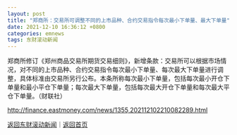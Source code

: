 ```yaml
---
layout: post
title: "郑商所：交易所可调整不同的上市品种、合约交易指令每次最小下单量、最大下单量"
date: 2021-12-10 16:36:12 +0800
categories: emnews
tags: 东财滚动新闻
---
```


郑商所修订《郑州商品交易所期货交易细则》，新增条款：交易所可以根据市场情况，对不同的上市品种、合约交易指令每次最小下单量、每次最大下单量进行调整，具体标准由交易所另行公布。本条所称每次最小下单量，包括每次最小开仓下单量和最小平仓下单量；每次最大下单量，包括每次最大开仓下单量和每次最大平仓下单量。（财联社）

<http://finance.eastmoney.com/news/1355,202112102210082289.html>

[返回东财滚动新闻](//finews.withounder.com/emnews/)｜[返回首页](//finews.withounder.com/)